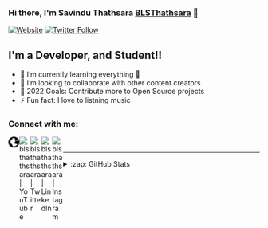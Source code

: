 ### Hi there, I'm Savindu Thathsara [BLSThathsara][website] 👋 

[![Website](https://img.shields.io/website?label=blsthathsara.com&style=for-the-badge&url=https://blsthathsara.com)](blsthathsara.com)
[![Twitter Follow](https://img.shields.io/twitter/follow/BlsThathsara?color=1DA1F2&logo=twitter&style=for-the-badge)](https://twitter.com/BlsThathsara)

## I'm a Developer, and Student!!

- 🌱 I’m currently learning everything 🤣
- 👯 I’m looking to collaborate with other content creators
- 🥅 2022 Goals: Contribute more to Open Source projects
- ⚡ Fun fact: I love to listning music

### Connect with me:

[<img align="left" alt="blsthathsara.com" width="22px" src="https://raw.githubusercontent.com/iconic/open-iconic/master/svg/globe.svg" />][website]
[<img align="left" alt="blsthathsara | YouTube" width="22px" src="https://cdn.jsdelivr.net/npm/simple-icons@v3/icons/youtube.svg" />][youtube]
[<img align="left" alt="blsthathsara | Twitter" width="22px" src="https://cdn.jsdelivr.net/npm/simple-icons@v3/icons/twitter.svg" />][twitter]
[<img align="left" alt="blsthathsara | LinkedIn" width="22px" src="https://cdn.jsdelivr.net/npm/simple-icons@v3/icons/linkedin.svg" />][linkedin]
[<img align="left" alt="blsthathsara | Instagram" width="22px" src="https://cdn.jsdelivr.net/npm/simple-icons@v3/icons/instagram.svg" />][instagram]

<br />

---

<details>
  <summary>:zap: GitHub Stats</summary>

  <img align="left" alt="blsthathsara's GitHub Stats" src="https://github-readme-stats.vercel.app/api?username=BLSThathsara20&show_icons=true&hide_border=true" />

</details>

[website]: http://blsthathsara.com/
[twitter]: https://twitter.com/BlsThathsara
[youtube]: https://www.youtube.com/channel/UCN6Yrms-vkFV5owEFNZa7BQ
[instagram]: https://www.instagram.com/blsthathsara_/
[linkedin]: https://www.linkedin.com/in/blsthathsara/
